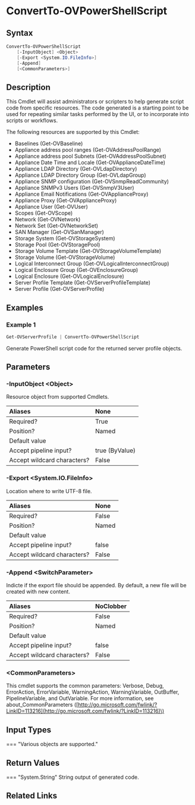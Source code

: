 ﻿---
description: Create PowerShell script from resource.
---

# ConvertTo-OVPowerShellScript

## Syntax

```powershell
ConvertTo-OVPowerShellScript
    [-InputObject] <Object>
    [-Export <System.IO.FileInfo>]
    [-Append]
    [<CommonParameters>]
```

## Description

This Cmdlet will assist administrators or scripters to help generate script code from specific resources.  The code generated is a starting point to be used for repeating similar tasks performed by the UI, or to incorporate into scripts or workflows.

The following resources are supported by this Cmdlet:

* Baselines (Get-OVBaseline)
* Appliance address pool ranges (Get-OVAddressPoolRange)
* Appliance address pool Subnets (Get-OVAddressPoolSubnet)
* Appliance Date Time and Locale (Get-OVApplianceDateTime)
* Appliance LDAP Directory (Get-OVLdapDirectory)
* Appliance LDAP Directory Group (Get-OVLdapGroup)
* Appliance SNMP configuration (Get-OVSnmpReadCommunity)
* Appliance SNMPv3 Users (Get-OVSnmpV3User)
* Appliance Email Notifications (Get-OVApplianceProxy)
* Appliance Proxy (Get-OVApplianceProxy)
* Appliance User (Get-OVUser)
* Scopes (Get-OVScope)
* Network (Get-OVNetwork)
* Network Set (Get-OVNetworkSet)
* SAN Manager (Get-OVSanManager)
* Storage System (Get-OVStorageSystem)
* Storage Pool (Get-OVStoragePool)
* Storage Volume Template (Get-OVStorageVolumeTemplate)
* Storage Volume (Get-OVStorageVolume)
* Logical Interconnect Group (Get-OVLogicalInterconnectGroup)
* Logical Enclosure Group (Get-OVEnclosureGroup)
* Logical Enclosure (Get-OVLogicalEnclosure)
* Server Profile Template (Get-OVServerProfileTemplate)
* Server Profile (Get-OVServerProfile)

## Examples

###  Example 1 

```powershell
Get-OVServerProfile | ConvertTo-OVPowerShellScript
```

Generate PowerShell script code for the returned server profile objects.

## Parameters

### -InputObject &lt;Object&gt;

Resource object from supported Cmdlets.

| Aliases | None |
| :--- | :--- |
| Required? | True |
| Position? | Named |
| Default value |  |
| Accept pipeline input? | true (ByValue) |
| Accept wildcard characters? | False |

### -Export &lt;System.IO.FileInfo&gt;

Location where to write UTF-8 file.

| Aliases | None |
| :--- | :--- |
| Required? | False |
| Position? | Named |
| Default value |  |
| Accept pipeline input? | false |
| Accept wildcard characters? | False |

### -Append &lt;SwitchParameter&gt;

Indicte if the export file should be appended.  By default, a new file will be created with new content.

| Aliases | NoClobber |
| :--- | :--- |
| Required? | False |
| Position? | Named |
| Default value |  |
| Accept pipeline input? | false |
| Accept wildcard characters? | False |

### &lt;CommonParameters&gt;

This cmdlet supports the common parameters: Verbose, Debug, ErrorAction, ErrorVariable, WarningAction, WarningVariable, OutBuffer, PipelineVariable, and OutVariable. For more information, see about\_CommonParameters \([http://go.microsoft.com/fwlink/?LinkID=113216](http://go.microsoft.com/fwlink/?LinkID=113216)\)

## Input Types

=== "Various objects are supported."
    
    

## Return Values

=== "System.String"
    String output of generated code.
    

## Related Links

